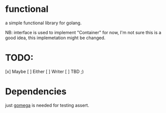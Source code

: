 # functional
a simple functional library for golang.

NB: interface is used to implement "Container" for now, I'm not sure this is a good idea, this implemetation might be changed.

# TODO:
[x] Maybe
[ ] Either
[ ] Writer
[ ] TBD ;)

# Dependencies

just [gomega](https://github.com/onsi/gomega) is needed for testing assert.
